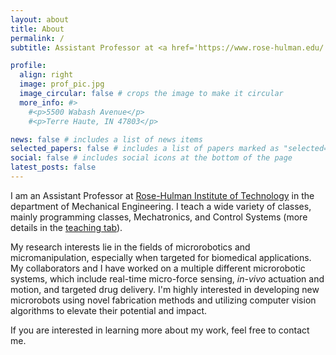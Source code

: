 ```yaml
---
layout: about
title: About
permalink: /
subtitle: Assistant Professor at <a href='https://www.rose-hulman.edu/' target="_blank" >Rose-Hulman Institute of Technology.</a>

profile:
  align: right
  image: prof_pic.jpg
  image_circular: false # crops the image to make it circular
  more_info: #>
    #<p>5500 Wabash Avenue</p>
    #<p>Terre Haute, IN 47803</p>

news: false # includes a list of news items
selected_papers: false # includes a list of papers marked as "selected={true}"
social: false # includes social icons at the bottom of the page
latest_posts: false
---
```


I am an Assistant Professor at [Rose-Hulman Institute of Technology](https://www.rose-hulman.edu/) in the department of Mechanical Engineering. I teach a wide variety of classes, mainly programming classes, Mechatronics, and Control Systems (more details in the [teaching tab](/teaching)). 

My research interests lie in the fields of microrobotics and micromanipulation, especially when targeted for biomedical applications. My collaborators and I have worked on a multiple different microrobotic systems, which include real-time micro-force sensing, *in-vivo* actuation and motion, and targeted drug delivery. I'm highly interested in developing new microrobots using novel fabrication methods and utilizing computer vision algorithms to elevate their potential and impact. 

If you are interested in learning more about my work, feel free to contact me. 
